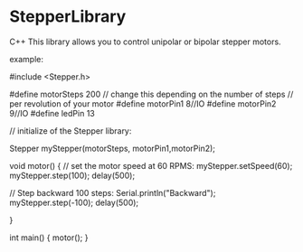 # StepperLibrary
C++
This library allows you to control unipolar or bipolar stepper motors.

example:

#include <Stepper.h>

#define motorSteps 200     // change this depending on the number of steps
                           // per revolution of your motor
#define motorPin1 8//IO
#define motorPin2 9//IO
#define ledPin 13

// initialize of the Stepper library:

Stepper myStepper(motorSteps, motorPin1,motorPin2); 

void motor() {
  // set the motor speed at 60 RPMS:
  myStepper.setSpeed(60);
  myStepper.step(100);
  delay(500);

  // Step backward 100 steps:
  Serial.println("Backward");
  myStepper.step(-100);
  delay(500); 

 
}

int main()
{
motor();
}
